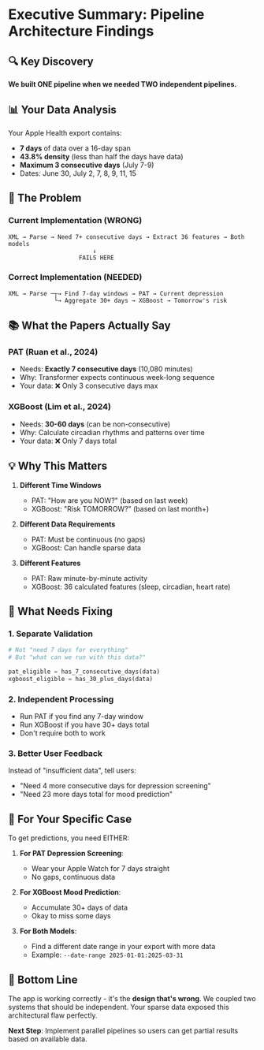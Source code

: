 # Executive Summary: Pipeline Architecture Findings

## 🔍 Key Discovery

**We built ONE pipeline when we needed TWO independent pipelines.**

## 📊 Your Data Analysis

Your Apple Health export contains:
- **7 days** of data over a 16-day span
- **43.8% density** (less than half the days have data)
- **Maximum 3 consecutive days** (July 7-9)
- Dates: June 30, July 2, 7, 8, 9, 11, 15

## 🚨 The Problem

### Current Implementation (WRONG)
```
XML → Parse → Need 7+ consecutive days → Extract 36 features → Both models
                        ↓
                    FAILS HERE
```

### Correct Implementation (NEEDED)
```
XML → Parse ─┬→ Find 7-day windows → PAT → Current depression
             └→ Aggregate 30+ days → XGBoost → Tomorrow's risk
```

## 📚 What the Papers Actually Say

### PAT (Ruan et al., 2024)
- Needs: **Exactly 7 consecutive days** (10,080 minutes)
- Why: Transformer expects continuous week-long sequence
- Your data: ❌ Only 3 consecutive days max

### XGBoost (Lim et al., 2024)  
- Needs: **30-60 days** (can be non-consecutive)
- Why: Calculate circadian rhythms and patterns over time
- Your data: ❌ Only 7 days total

## 💡 Why This Matters

1. **Different Time Windows**
   - PAT: "How are you NOW?" (based on last week)
   - XGBoost: "Risk TOMORROW?" (based on last month+)

2. **Different Data Requirements**
   - PAT: Must be continuous (no gaps)
   - XGBoost: Can handle sparse data

3. **Different Features**
   - PAT: Raw minute-by-minute activity
   - XGBoost: 36 calculated features (sleep, circadian, heart rate)

## 🔧 What Needs Fixing

### 1. Separate Validation
```python
# Not "need 7 days for everything"
# But "what can we run with this data?"

pat_eligible = has_7_consecutive_days(data)
xgboost_eligible = has_30_plus_days(data)
```

### 2. Independent Processing
- Run PAT if you find any 7-day window
- Run XGBoost if you have 30+ days total
- Don't require both to work

### 3. Better User Feedback
Instead of "insufficient data", tell users:
- "Need 4 more consecutive days for depression screening"
- "Need 23 more days total for mood prediction"

## 📱 For Your Specific Case

To get predictions, you need EITHER:

1. **For PAT Depression Screening**: 
   - Wear your Apple Watch for 7 days straight
   - No gaps, continuous data

2. **For XGBoost Mood Prediction**:
   - Accumulate 30+ days of data
   - Okay to miss some days

3. **For Both Models**:
   - Find a different date range in your export with more data
   - Example: `--date-range 2025-01-01:2025-03-31`

## 🎯 Bottom Line

The app is working correctly - it's the **design that's wrong**. We coupled two systems that should be independent. Your sparse data exposed this architectural flaw perfectly.

**Next Step**: Implement parallel pipelines so users can get partial results based on available data.